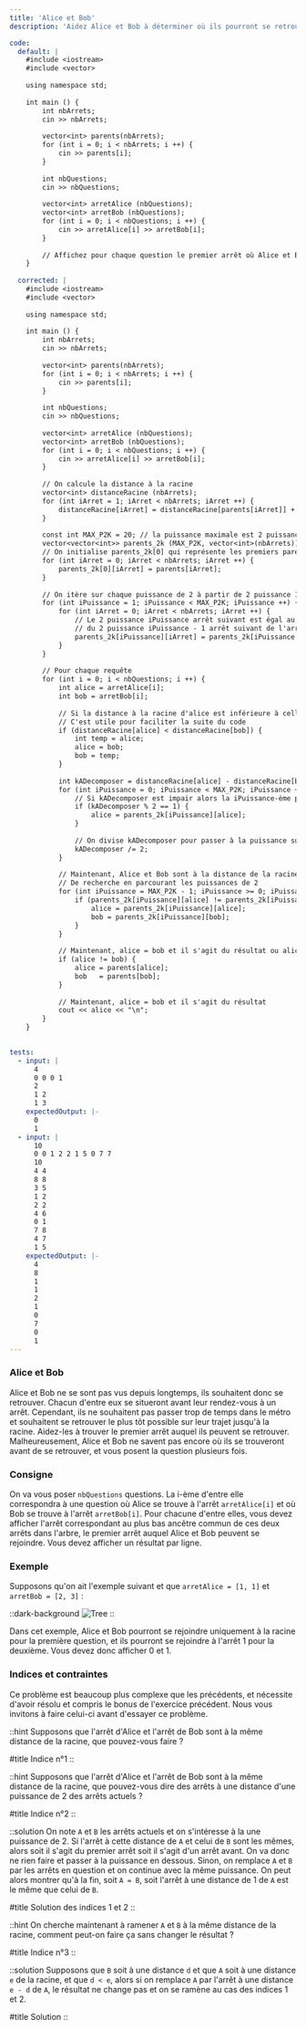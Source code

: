 ```yaml
---
title: 'Alice et Bob'
description: 'Aidez Alice et Bob à déterminer où ils pourront se retrouver selon leur arrêt où ils se trouvent'

code:
  default: |
    #include <iostream>
    #include <vector>
    
    using namespace std;
    
    int main () {
        int nbArrets;
        cin >> nbArrets;
    
        vector<int> parents(nbArrets);
        for (int i = 0; i < nbArrets; i ++) {
            cin >> parents[i];
        }
    
        int nbQuestions;
        cin >> nbQuestions;
    
        vector<int> arretAlice (nbQuestions);
        vector<int> arretBob (nbQuestions);
        for (int i = 0; i < nbQuestions; i ++) {
            cin >> arretAlice[i] >> arretBob[i];
        }
        
        // Affichez pour chaque question le premier arrêt où Alice et Bob peuvent se rejoindre
    }
    
  corrected: |
    #include <iostream>
    #include <vector>
    
    using namespace std;
    
    int main () {
        int nbArrets;
        cin >> nbArrets;
    
        vector<int> parents(nbArrets);
        for (int i = 0; i < nbArrets; i ++) {
            cin >> parents[i];
        }
    
        int nbQuestions;
        cin >> nbQuestions;
    
        vector<int> arretAlice (nbQuestions);
        vector<int> arretBob (nbQuestions);
        for (int i = 0; i < nbQuestions; i ++) {
            cin >> arretAlice[i] >> arretBob[i];
        }
    
        // On calcule la distance à la racine
        vector<int> distanceRacine (nbArrets);
        for (int iArret = 1; iArret < nbArrets; iArret ++) {
            distanceRacine[iArret] = distanceRacine[parents[iArret]] + 1;
        }
        
        const int MAX_P2K = 20; // la puissance maximale est 2 puissance 20
        vector<vector<int>> parents_2k (MAX_P2K, vector<int>(nbArrets));
        // On initialise parents_2k[0] qui représente les premiers parents (2 puissance 0 = 1)
        for (int iArret = 0; iArret < nbArrets; iArret ++) {
            parents_2k[0][iArret] = parents[iArret];
        }
    
        // On itère sur chaque puissance de 2 à partir de 2 puissance 1 pour calculer sa table
        for (int iPuissance = 1; iPuissance < MAX_P2K; iPuissance ++) {
            for (int iArret = 0; iArret < nbArrets; iArret ++) {
                // Le 2 puissance iPuissance arrêt suivant est égal au 2 puissance iPuissance - 1 arrêt de l'arrêt
                // du 2 puissance iPuissance - 1 arrêt suivant de l'arrêt
                parents_2k[iPuissance][iArret] = parents_2k[iPuissance - 1][parents_2k[iPuissance - 1][iArret]];
            }
        }
    
        // Pour chaque requête
        for (int i = 0; i < nbQuestions; i ++) {
            int alice = arretAlice[i];
            int bob = arretBob[i];
    
            // Si la distance à la racine d'alice est inférieure à celle de bob, on les inverse
            // C'est utile pour faciliter la suite du code
            if (distanceRacine[alice] < distanceRacine[bob]) {
                int temp = alice;
                alice = bob;
                bob = temp;
            }
    
            int kADecomposer = distanceRacine[alice] - distanceRacine[bob];
            for (int iPuissance = 0; iPuissance < MAX_P2K; iPuissance ++) {
                // Si kADecomposer est impair alors la iPuissance-ème puissance est inclue dans k.
                if (kADecomposer % 2 == 1) {
                    alice = parents_2k[iPuissance][alice];
                }
    
                // On divise kADecomposer pour passer à la puissance suivante
                kADecomposer /= 2;
            }
    
            // Maintenant, Alice et Bob sont à la distance de la racine donc on peut appliquer l'algorithme
            // De recherche en parcourant les puissances de 2
            for (int iPuissance = MAX_P2K - 1; iPuissance >= 0; iPuissance --) {
                if (parents_2k[iPuissance][alice] != parents_2k[iPuissance][bob]) {
                    alice = parents_2k[iPuissance][alice];
                    bob = parents_2k[iPuissance][bob];
                }
            }
    
            // Maintenant, alice = bob et il s'agit du résultat ou alice != bob et parents[alice] = parents[bob] et c'est le résultat
            if (alice != bob) {
                alice = parents[alice];
                bob   = parents[bob];
            }
    
            // Maintenant, alice = bob et il s'agit du résultat
            cout << alice << "\n";
        }
    }
    

tests:
  - input: |
      4
      0 0 0 1
      2
      1 2
      1 3
    expectedOutput: |-
      0
      1
  - input: |
      10
      0 0 1 2 2 1 5 0 7 7
      10
      4 4
      8 8
      3 5
      1 2
      2 2
      4 6
      0 1
      7 8
      4 7
      1 5
    expectedOutput: |-
      4
      8
      1
      1
      2
      1
      0
      7
      0
      1
---
```


### Alice et Bob

Alice et Bob ne se sont pas vus depuis longtemps, ils souhaitent donc se retrouver. Chacun d'entre eux se situeront avant leur rendez-vous à un arrêt. Cependant, ils ne souhaitent pas passer trop de temps dans le métro et souhaitent se retrouver le plus tôt possible sur leur trajet jusqu'à la racine. Aidez-les à trouver le premier arrêt auquel ils peuvent se retrouver. Malheureusement, Alice et Bob ne savent pas encore où ils se trouveront avant de se retrouver, et vous posent la question plusieurs fois.

### Consigne

On va vous poser `nbQuestions` questions. La i-ème d'entre elle correspondra à une question où Alice se trouve à l'arrêt `arretAlice[i]` et où Bob se trouve à l'arrêt `arretBob[i]`. Pour chacune d'entre elles, vous devez afficher l'arrêt correspondant au plus bas ancêtre commun de ces deux arrêts dans l'arbre, le premier arrêt auquel Alice et Bob peuvent se rejoindre. Vous devez afficher un résultat par ligne.

### Exemple

Supposons qu'on ait l'exemple suivant et que `arretAlice = [1, 1]` et `arretBob = [2, 3]` :

::dark-background
![Tree](/polympiads/tree-metro-polympiads.png)
::

Dans cet exemple, Alice et Bob pourront se rejoindre uniquement à la racine pour la première question, et ils pourront se rejoindre à l'arrêt 1 pour la deuxième. Vous devez donc afficher 0 et 1.

### Indices et contraintes

Ce problème est beaucoup plus complexe que les précédents, et nécessite d'avoir résolu et compris le bonus de l'exercice précédent. Nous vous invitons à faire celui-ci avant d'essayer ce problème.

::hint
Supposons que l'arrêt d'Alice et l'arrêt de Bob sont à la même distance de la racine, que pouvez-vous faire ?

#title
Indice n°1
::

::hint
Supposons que l'arrêt d'Alice et l'arrêt de Bob sont à la même distance de la racine, que pouvez-vous dire des arrêts à une distance d'une puissance de 2 des arrêts actuels ?

#title
Indice n°2
::

::solution
On note `A` et `B` les arrêts actuels et on s'intéresse à la une puissance de 2. Si l'arrêt à cette distance de `A` et celui de `B` sont les mêmes, alors soit il s'agit du premier arrêt soit il s'agit d'un arrêt avant. On va donc ne rien faire et passer à la puissance en dessous. Sinon, on remplace `A` et `B` par les arrêts en question et on continue avec la même puissance. On peut alors montrer qu'à la fin, soit `A = B`, soit l'arrêt à une distance de 1 de `A` est le même que celui de `B`. 

#title
Solution des indices 1 et 2
::

::hint
On cherche maintenant à ramener `A` et `B` à la même distance de la racine, comment peut-on faire ça sans changer le résultat ?

#title
Indice n°3
::

::solution
Supposons que `B` soit à une distance `d` et que `A` soit à une distance `e` de la racine, et que `d < e`, alors si on remplace `A` par l'arrêt à une distance `e - d` de `A`, le résultat ne change pas et on se ramène au cas des indices 1 et 2.

#title
Solution
::